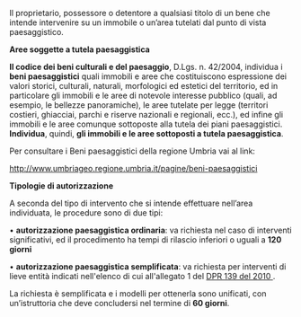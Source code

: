 Il proprietario, possessore o detentore a qualsiasi titolo di un bene che intende intervenire su un immobile o un’area tutelati dal punto di vista paesaggistico.

**Aree soggette a tutela paesaggistica**

**Il codice dei beni culturali e del paesaggio**, D.Lgs. n. 42/2004, individua i **beni paesaggistici** quali immobili e aree che costituiscono espressione dei valori storici, culturali, naturali, morfologici ed estetici del territorio, ed in particolare gli immobili e le aree di notevole interesse pubblico (quali, ad esempio, le bellezze panoramiche), le aree tutelate per legge (territori costieri, ghiacciai, parchi e riserve nazionali e regionali, ecc.), ed infine gli immobili e le aree comunque sottoposte alla tutela dei piani paesaggistici.  **Individua**, quindi, **gli immobili e le aree sottoposti a tutela paesaggistica**.

Per consultare i  Beni paesaggistici della regione Umbria vai al link:

http://www.umbriageo.regione.umbria.it/pagine/beni-paesaggistici

**Tipologie di autorizzazione**

A seconda del tipo di intervento che si intende effettuare nell’area individuata, le procedure sono di due tipi:

•	**autorizzazione paesaggistica ordinaria**: va richiesta nel caso di interventi significativi, ed il procedimento ha tempi di rilascio inferiori o uguali a **120 giorni**

•	**autorizzazione paesaggistica semplificata**: va richiesta per interventi di lieve entità indicati nell'elenco di cui all'allegato 1 del [DPR 139 del 2010 ](https://www.normattiva.it/uri-res/N2Ls?urn:nir:stato:decreto.del.presidente.della.repubblica:2010-07-09;139).

La richiesta è semplificata e i modelli per ottenerla sono unificati, con un’istruttoria che deve concludersi nel termine di **60 giorni**.
